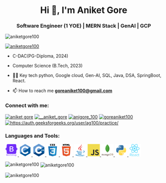 <h1 align="center">Hi 👋, I'm Aniket Gore</h1>
<h3 align="center">Software Engineer (1 YOE) | MERN Stack | GenAI | GCP</h3>
<p align="left"> <img src="https://komarev.com/ghpvc/?username=aniketgore100&label=Profile%20views&color=0e75b6&style=flat" alt="aniketgore100" /> </p>

<p align="left"> <a href="https://github.com/ryo-ma/github-profile-trophy"><img src="https://github-profile-trophy.vercel.app/?username=aniketgore100" alt="aniketgore100" /></a> </p>

-  C-DAC(PG-Diploma, 2024)
-  Computer Science (B.Tech, 2023)
- 🧑‍💻 Key tech python, Google cloud, Gen-AI, SQL, Java, DSA, SpringBoot, React.

- 📫 How to reach me **goreaniket100@gmail.com**

<h3 align="left">Connect with me:</h3>
<p align="left">
<a href="https://linkedin.com/in/aniket gore" target="blank"><img align="center" src="https://raw.githubusercontent.com/rahuldkjain/github-profile-readme-generator/master/src/images/icons/Social/linked-in-alt.svg" alt="aniket gore" height="30" width="40" /></a>
<a href="https://instagram.com/__aniket_gore" target="blank"><img align="center" src="https://raw.githubusercontent.com/rahuldkjain/github-profile-readme-generator/master/src/images/icons/Social/instagram.svg" alt="__aniket_gore" height="30" width="40" /></a>
<a href="https://www.codechef.com/users/anigore_100" target="blank"><img align="center" src="https://cdn.jsdelivr.net/npm/simple-icons@3.1.0/icons/codechef.svg" alt="anigore_100" height="30" width="40" /></a>
<a href="https://www.hackerrank.com/goreaniket100" target="blank"><img align="center" src="https://raw.githubusercontent.com/rahuldkjain/github-profile-readme-generator/master/src/images/icons/Social/hackerrank.svg" alt="goreaniket100" height="30" width="40" /></a>
<a href="https://auth.geeksforgeeks.org/user/https://auth.geeksforgeeks.org/user/ag100/practice/" target="blank"><img align="center" src="https://raw.githubusercontent.com/rahuldkjain/github-profile-readme-generator/master/src/images/icons/Social/geeks-for-geeks.svg" alt="https://auth.geeksforgeeks.org/user/ag100/practice/" height="30" width="40" /></a>
</p>

<h3 align="left">Languages and Tools:</h3>
<p align="left"> <a href="https://getbootstrap.com" target="_blank"> <img src="https://raw.githubusercontent.com/devicons/devicon/master/icons/bootstrap/bootstrap-plain-wordmark.svg" alt="bootstrap" width="40" height="40"/> </a> <a href="https://www.cprogramming.com/" target="_blank"> <img src="https://raw.githubusercontent.com/devicons/devicon/master/icons/c/c-original.svg" alt="c" width="40" height="40"/> </a> <a href="https://www.w3schools.com/cpp/" target="_blank"> <img src="https://raw.githubusercontent.com/devicons/devicon/master/icons/cplusplus/cplusplus-original.svg" alt="cplusplus" width="40" height="40"/> </a> <a href="https://www.w3schools.com/css/" target="_blank"> <img src="https://raw.githubusercontent.com/devicons/devicon/master/icons/css3/css3-original-wordmark.svg" alt="css3" width="40" height="40"/> </a> <a href="https://www.w3.org/html/" target="_blank"> <img src="https://raw.githubusercontent.com/devicons/devicon/master/icons/html5/html5-original-wordmark.svg" alt="html5" width="40" height="40"/> </a> <a href="https://www.java.com" target="_blank"> <img src="https://raw.githubusercontent.com/devicons/devicon/master/icons/java/java-original.svg" alt="java" width="40" height="40"/> </a> <a href="https://developer.mozilla.org/en-US/docs/Web/JavaScript" target="_blank"> <img src="https://raw.githubusercontent.com/devicons/devicon/master/icons/javascript/javascript-original.svg" alt="javascript" width="40" height="40"/> </a> <a href="https://www.mongodb.com/" target="_blank"> <img src="https://raw.githubusercontent.com/devicons/devicon/master/icons/mongodb/mongodb-original-wordmark.svg" alt="mongodb" width="40" height="40"/> </a> <a href="https://www.python.org" target="_blank"> <img src="https://raw.githubusercontent.com/devicons/devicon/master/icons/python/python-original.svg" alt="python" width="40" height="40"/> </a> <a href="https://reactjs.org/" target="_blank"> <img src="https://raw.githubusercontent.com/devicons/devicon/master/icons/react/react-original-wordmark.svg" alt="react" width="40" height="40"/> </a> </p>

<p><img align="left" src="https://github-readme-stats.vercel.app/api/top-langs?username=aniketgore100&show_icons=true&locale=en&layout=compact" alt="aniketgore100" /></p>

<p>&nbsp;<img align="center" src="https://github-readme-stats.vercel.app/api?username=aniketgore100&show_icons=true&locale=en" alt="aniketgore100" /></p>

<p><img align="center" src="https://github-readme-streak-stats.herokuapp.com/?user=aniketgore100&" alt="aniketgore100" /></p>
